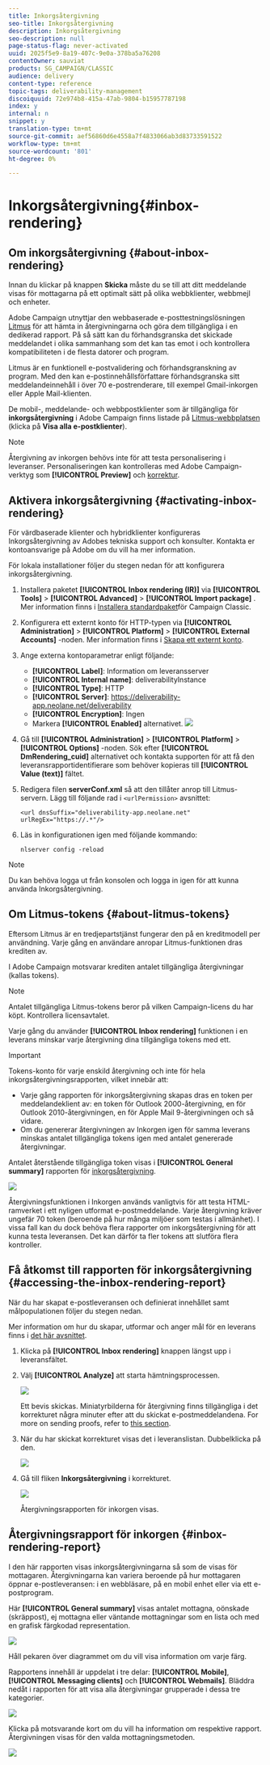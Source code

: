 ```yaml
---
title: Inkorgsåtergivning
seo-title: Inkorgsåtergivning
description: Inkorgsåtergivning
seo-description: null
page-status-flag: never-activated
uuid: 2025f5e9-8a19-407c-9e0a-378ba5a76208
contentOwner: sauviat
products: SG_CAMPAIGN/CLASSIC
audience: delivery
content-type: reference
topic-tags: deliverability-management
discoiquuid: 72e974b8-415a-47ab-9804-b15957787198
index: y
internal: n
snippet: y
translation-type: tm+mt
source-git-commit: aef56860d6e4558a7f4833066ab3d83733591522
workflow-type: tm+mt
source-wordcount: '801'
ht-degree: 0%

---
```



# Inkorgsåtergivning{#inbox-rendering}

## Om inkorgsåtergivning {#about-inbox-rendering}

Innan du klickar på knappen **Skicka** måste du se till att ditt meddelande visas för mottagarna på ett optimalt sätt på olika webbklienter, webbmejl och enheter.

Adobe Campaign utnyttjar den webbaserade e-posttestningslösningen [Litmus](https://litmus.com/email-testing) för att hämta in återgivningarna och göra dem tillgängliga i en dedikerad rapport. På så sätt kan du förhandsgranska det skickade meddelandet i olika sammanhang som det kan tas emot i och kontrollera kompatibiliteten i de flesta datorer och program.

Litmus är en funktionell e-postvalidering och förhandsgranskning av program. Med den kan e-postinnehållsförfattare förhandsgranska sitt meddelandeinnehåll i över 70 e-postrenderare, till exempel Gmail-inkorgen eller Apple Mail-klienten.

De mobil-, meddelande- och webbpostklienter som är tillgängliga för **inkorgsåtergivning** i Adobe Campaign finns listade på [Litmus-webbplatsen](https://litmus.com/email-testing) (klicka på **Visa alla e-postklienter**).

>[!NOTE]
>
>Återgivning av inkorgen behövs inte för att testa personalisering i leveranser. Personaliseringen kan kontrolleras med Adobe Campaign-verktyg som **[!UICONTROL Preview]** och [korrektur](../../delivery/using/steps-validating-the-delivery.md#sending-a-proof).

## Aktivera inkorgsåtergivning {#activating-inbox-rendering}

För värdbaserade klienter och hybridklienter konfigureras Inkorgsåtergivning av Adobes tekniska support och konsulter. Kontakta er kontoansvarige på Adobe om du vill ha mer information.

För lokala installationer följer du stegen nedan för att konfigurera inkorgsåtergivning.

1. Installera paketet **[!UICONTROL Inbox rendering (IR)]** via **[!UICONTROL Tools]** > **[!UICONTROL Advanced]** > **[!UICONTROL Import package]** . Mer information finns i [Installera standardpaket](../../installation/using/installing-campaign-standard-packages.md)för Campaign Classic.
1. Konfigurera ett externt konto för HTTP-typen via **[!UICONTROL Administration]** > **[!UICONTROL Platform]** > **[!UICONTROL External Accounts]** -noden. Mer information finns i [Skapa ett externt konto](../../platform/using/external-accounts.md#creating-an-external-account).
1. Ange externa kontoparametrar enligt följande:
   * **[!UICONTROL Label]**: Information om leveransserver
   * **[!UICONTROL Internal name]**: deliverabilityInstance
   * **[!UICONTROL Type]**: HTTP
   * **[!UICONTROL Server]**: https://deliverability-app.neolane.net/deliverability
   * **[!UICONTROL Encryption]**: Ingen
   * Markera **[!UICONTROL Enabled]** alternativet.
   ![](assets/s_tn_inbox_rendering_external-account.png)

1. Gå till **[!UICONTROL Administration]** > **[!UICONTROL Platform]** > **[!UICONTROL Options]** -noden. Sök efter **[!UICONTROL DmRendering_cuid]** alternativet och kontakta supporten för att få den leveransrapportidentifierare som behöver kopieras till **[!UICONTROL Value (text)]** fältet.
1. Redigera filen **serverConf.xml** så att den tillåter anrop till Litmus-servern. Lägg till följande rad i `<urlPermission>` avsnittet:

   ```
   <url dnsSuffix="deliverability-app.neolane.net" urlRegEx="https://.*"/>
   ```

1. Läs in konfigurationen igen med följande kommando:

   ```
   nlserver config -reload
   ```

>[!NOTE]
>
>Du kan behöva logga ut från konsolen och logga in igen för att kunna använda Inkorgsåtergivning.

## Om Litmus-tokens {#about-litmus-tokens}

Eftersom Litmus är en tredjepartstjänst fungerar den på en kreditmodell per användning. Varje gång en användare anropar Litmus-funktionen dras krediten av.

I Adobe Campaign motsvarar krediten antalet tillgängliga återgivningar (kallas tokens).

>[!NOTE]
>
>Antalet tillgängliga Litmus-tokens beror på vilken Campaign-licens du har köpt. Kontrollera licensavtalet.

Varje gång du använder **[!UICONTROL Inbox rendering]** funktionen i en leverans minskar varje återgivning dina tillgängliga tokens med ett.

>[!IMPORTANT]
>
>Tokens-konto för varje enskild återgivning och inte för hela inkorgsåtergivningsrapporten, vilket innebär att:
>
>* Varje gång rapporten för inkorgsåtergivning skapas dras en token per meddelandeklient av: en token för Outlook 2000-återgivning, en för Outlook 2010-återgivningen, en för Apple Mail 9-återgivningen och så vidare.
>* Om du genererar återgivningen av Inkorgen igen för samma leverans minskas antalet tillgängliga tokens igen med antalet genererade återgivningar.
>



Antalet återstående tillgängliga token visas i **[!UICONTROL General summary]** rapporten för [inkorgsåtergivning](#inbox-rendering-report).

![](assets/s_tn_inbox_rendering_tokens.png)

Återgivningsfunktionen i Inkorgen används vanligtvis för att testa HTML-ramverket i ett nyligen utformat e-postmeddelande. Varje återgivning kräver ungefär 70 token (beroende på hur många miljöer som testas i allmänhet). I vissa fall kan du dock behöva flera rapporter om inkorgsåtergivning för att kunna testa leveransen. Det kan därför ta fler tokens att slutföra flera kontroller.

## Få åtkomst till rapporten för inkorgsåtergivning {#accessing-the-inbox-rendering-report}

När du har skapat e-postleveransen och definierat innehållet samt målpopulationen följer du stegen nedan.

Mer information om hur du skapar, utformar och anger mål för en leverans finns i [det här avsnittet](../../delivery/using/about-email-channel.md).

1. Klicka på **[!UICONTROL Inbox rendering]** knappen längst upp i leveransfältet.
1. Välj **[!UICONTROL Analyze]** att starta hämtningsprocessen.

   ![](assets/s_tn_inbox_rendering_button.png)

   Ett bevis skickas. Miniatyrbilderna för återgivning finns tillgängliga i det korrekturet några minuter efter att du skickat e-postmeddelandena. For more on sending proofs, refer to [this section](../../delivery/using/steps-validating-the-delivery.md#sending-a-proof).

1. När du har skickat korrekturet visas det i leveranslistan. Dubbelklicka på den.

   ![](assets/s_tn_inbox_rendering_delivery_list.png)

1. Gå till fliken **Inkorgsåtergivning** i korrekturet.

   ![](assets/s_tn_inbox_rendering_tab.png)

   Återgivningsrapporten för inkorgen visas.

## Återgivningsrapport för inkorgen {#inbox-rendering-report}

I den här rapporten visas inkorgsåtergivningarna så som de visas för mottagaren. Återgivningarna kan variera beroende på hur mottagaren öppnar e-postleveransen: i en webbläsare, på en mobil enhet eller via ett e-postprogram.

Här **[!UICONTROL General summary]** visas antalet mottagna, oönskade (skräppost), ej mottagna eller väntande mottagningar som en lista och med en grafisk färgkodad representation.

![](assets/s_tn_inbox_rendering_summary.png)

Håll pekaren över diagrammet om du vill visa information om varje färg.

Rapportens innehåll är uppdelat i tre delar: **[!UICONTROL Mobile]**, **[!UICONTROL Messaging clients]** och **[!UICONTROL Webmails]**. Bläddra nedåt i rapporten för att visa alla återgivningar grupperade i dessa tre kategorier.

![](assets/s_tn_inbox_rendering_report.png)

Klicka på motsvarande kort om du vill ha information om respektive rapport. Återgivningen visas för den valda mottagningsmetoden.

![](assets/s_tn_inbox_rendering_example.png)
